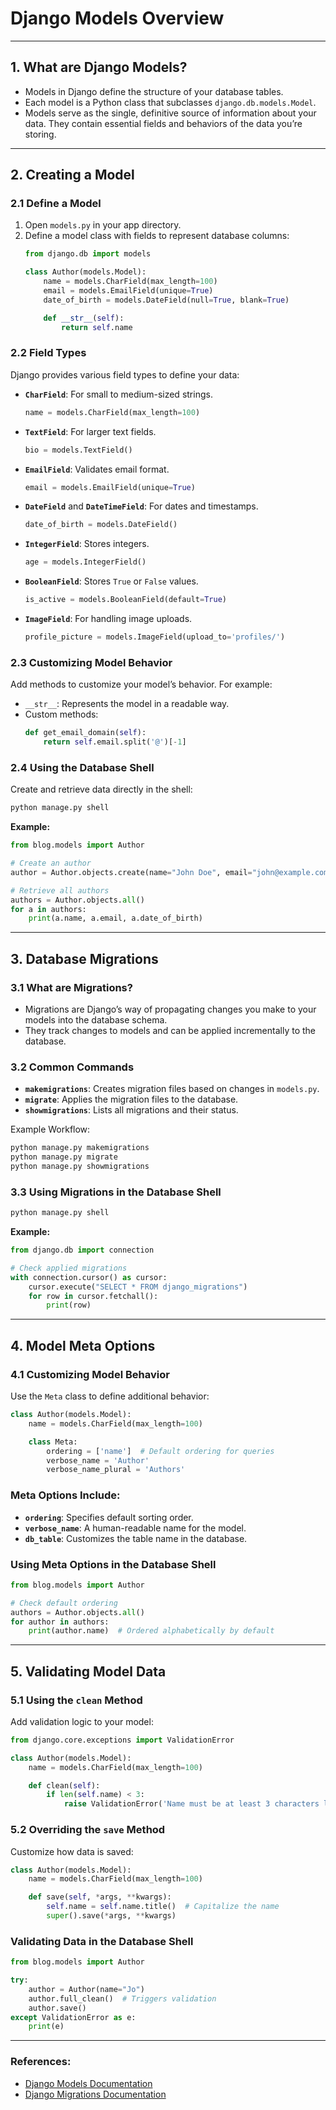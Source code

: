 # Django Models Overview
---

## **1. What are Django Models?**
- Models in Django define the structure of your database tables.
- Each model is a Python class that subclasses `django.db.models.Model`.
- Models serve as the single, definitive source of information about your data. They contain essential fields and behaviors of the data you’re storing.

---

## **2. Creating a Model**

### **2.1 Define a Model**
1. Open `models.py` in your app directory.
2. Define a model class with fields to represent database columns:
   ```python
   from django.db import models

   class Author(models.Model):
       name = models.CharField(max_length=100)
       email = models.EmailField(unique=True)
       date_of_birth = models.DateField(null=True, blank=True)

       def __str__(self):
           return self.name
   ```

### **2.2 Field Types**
Django provides various field types to define your data:
- **`CharField`**: For small to medium-sized strings.
  ```python
  name = models.CharField(max_length=100)
  ```
- **`TextField`**: For larger text fields.
  ```python
  bio = models.TextField()
  ```
- **`EmailField`**: Validates email format.
  ```python
  email = models.EmailField(unique=True)
  ```
- **`DateField`** and **`DateTimeField`**: For dates and timestamps.
  ```python
  date_of_birth = models.DateField()
  ```
- **`IntegerField`**: Stores integers.
  ```python
  age = models.IntegerField()
  ```
- **`BooleanField`**: Stores `True` or `False` values.
  ```python
  is_active = models.BooleanField(default=True)
  ```
- **`ImageField`**: For handling image uploads.
  ```python
  profile_picture = models.ImageField(upload_to='profiles/')
  ```

### **2.3 Customizing Model Behavior**
Add methods to customize your model’s behavior. For example:
- `__str__`: Represents the model in a readable way.
- Custom methods:
  ```python
  def get_email_domain(self):
      return self.email.split('@')[-1]
  ```

### **2.4 Using the Database Shell**
Create and retrieve data directly in the shell:
```bash
python manage.py shell
```

**Example:**
```python
from blog.models import Author

# Create an author
author = Author.objects.create(name="John Doe", email="john@example.com", date_of_birth="1990-01-01")

# Retrieve all authors
authors = Author.objects.all()
for a in authors:
    print(a.name, a.email, a.date_of_birth)
```

---

## **3. Database Migrations**

### **3.1 What are Migrations?**
- Migrations are Django’s way of propagating changes you make to your models into the database schema.
- They track changes to models and can be applied incrementally to the database.

### **3.2 Common Commands**
- **`makemigrations`**: Creates migration files based on changes in `models.py`.
- **`migrate`**: Applies the migration files to the database.
- **`showmigrations`**: Lists all migrations and their status.

Example Workflow:
```bash
python manage.py makemigrations
python manage.py migrate
python manage.py showmigrations
```

### **3.3 Using Migrations in the Database Shell**
```bash
python manage.py shell
```
**Example:**
```python
from django.db import connection

# Check applied migrations
with connection.cursor() as cursor:
    cursor.execute("SELECT * FROM django_migrations")
    for row in cursor.fetchall():
        print(row)
```

---

## **4. Model Meta Options**

### **4.1 Customizing Model Behavior**
Use the `Meta` class to define additional behavior:

```python
class Author(models.Model):
    name = models.CharField(max_length=100)

    class Meta:
        ordering = ['name']  # Default ordering for queries
        verbose_name = 'Author'
        verbose_name_plural = 'Authors'
```

### **Meta Options Include:**
- **`ordering`**: Specifies default sorting order.
- **`verbose_name`**: A human-readable name for the model.
- **`db_table`**: Customizes the table name in the database.

### **Using Meta Options in the Database Shell**
```python
from blog.models import Author

# Check default ordering
authors = Author.objects.all()
for author in authors:
    print(author.name)  # Ordered alphabetically by default
```

---

## **5. Validating Model Data**

### **5.1 Using the `clean` Method**
Add validation logic to your model:

```python
from django.core.exceptions import ValidationError

class Author(models.Model):
    name = models.CharField(max_length=100)

    def clean(self):
        if len(self.name) < 3:
            raise ValidationError('Name must be at least 3 characters long.')
```

### **5.2 Overriding the `save` Method**
Customize how data is saved:

```python
class Author(models.Model):
    name = models.CharField(max_length=100)

    def save(self, *args, **kwargs):
        self.name = self.name.title()  # Capitalize the name
        super().save(*args, **kwargs)
```

### **Validating Data in the Database Shell**
```python
from blog.models import Author

try:
    author = Author(name="Jo")
    author.full_clean()  # Triggers validation
    author.save()
except ValidationError as e:
    print(e)
```

---

### **References:**
- [Django Models Documentation](https://docs.djangoproject.com/en/stable/topics/db/models/)
- [Django Migrations Documentation](https://docs.djangoproject.com/en/stable/topics/migrations/)

